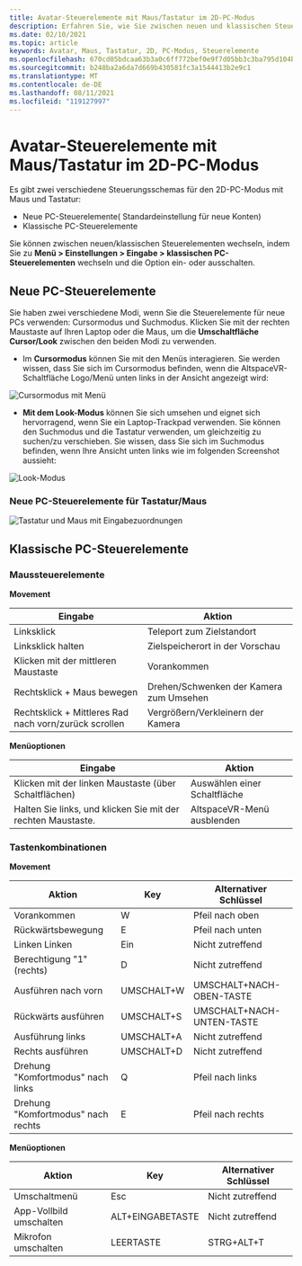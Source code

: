 ```yaml
---
title: Avatar-Steuerelemente mit Maus/Tastatur im 2D-PC-Modus
description: Erfahren Sie, wie Sie zwischen neuen und klassischen Steuerelementschemas wechseln, um Ihre Avatare mit der Maus und Tastatur im 2D-PC-Modus zu verschieben.
ms.date: 02/10/2021
ms.topic: article
keywords: Avatar, Maus, Tastatur, 2D, PC-Modus, Steuerelemente
ms.openlocfilehash: 670cd05bdcaa63b3a0c6ff772bef0e9f7d05bb3c3ba795d104bf5d857401a848
ms.sourcegitcommit: b248ba2a6da7d669b430581fc3a1544413b2e9c1
ms.translationtype: MT
ms.contentlocale: de-DE
ms.lasthandoff: 08/11/2021
ms.locfileid: "119127997"
---
```

# <a name="avatar-controls-with-mousekeyboard-in-2d-pc-mode"></a>Avatar-Steuerelemente mit Maus/Tastatur im 2D-PC-Modus

Es gibt zwei verschiedene Steuerungsschemas für den 2D-PC-Modus mit Maus und Tastatur:
* Neue PC-Steuerelemente( Standardeinstellung für neue Konten)
* Klassische PC-Steuerelemente

Sie können zwischen neuen/klassischen Steuerelementen wechseln, indem Sie zu **Menü > Einstellungen > Eingabe > klassischen PC-Steuerelementen** wechseln und die Option ein- oder ausschalten.

## <a name="new-pc-controls"></a>Neue PC-Steuerelemente

Sie haben zwei verschiedene Modi, wenn Sie die Steuerelemente für neue PCs verwenden: Cursormodus und Suchmodus. Klicken Sie mit der rechten Maustaste auf Ihren Laptop oder die Maus, um die **Umschaltfläche Cursor/Look** zwischen den beiden Modi zu verwenden.

* Im **Cursormodus** können Sie mit den Menüs interagieren. Sie werden wissen, dass Sie sich im Cursormodus befinden, wenn die AltspaceVR-Schaltfläche Logo/Menü unten links in der Ansicht angezeigt wird:

![Cursormodus mit Menü](images/avatar-controls-img-01.png)

* **Mit dem Look-Modus** können Sie sich umsehen und eignet sich hervorragend, wenn Sie ein Laptop-Trackpad verwenden. Sie können den Suchmodus und die Tastatur verwenden, um gleichzeitig zu suchen/zu verschieben. Sie wissen, dass Sie sich im Suchmodus befinden, wenn Ihre Ansicht unten links wie im folgenden Screenshot aussieht:

![Look-Modus](images/avatar-controls-img-02.png)

### <a name="new-pc-controls-for-keyboard--mouse"></a>Neue PC-Steuerelemente für Tastatur/Maus

![Tastatur und Maus mit Eingabezuordnungen](images/avatar-controls-img-03.png)

## <a name="classic-pc-controls"></a>Klassische PC-Steuerelemente 

### <a name="mouse-controls"></a>Maussteuerelemente

**Movement**

| Eingabe | Aktion |
|---|---|
| Linksklick | Teleport zum Zielstandort |
| Linksklick halten | Zielspeicherort in der Vorschau |
| Klicken mit der mittleren Maustaste | Vorankommen |
| Rechtsklick + Maus bewegen | Drehen/Schwenken der Kamera zum Umsehen |
| Rechtsklick + Mittleres Rad nach vorn/zurück scrollen | Vergrößern/Verkleinern der Kamera |

**Menüoptionen**

| Eingabe | Aktion |
|---|---|
| Klicken mit der linken Maustaste (über Schaltflächen) | Auswählen einer Schaltfläche |
| Halten Sie links, und klicken Sie mit der rechten Maustaste. | AltspaceVR-Menü ausblenden |

### <a name="keyboard-controls"></a>Tastenkombinationen

**Movement**

| Aktion | Key | Alternativer Schlüssel |
|---|---|---|
| Vorankommen | W | Pfeil nach oben |
| Rückwärtsbewegung | E | Pfeil nach unten |
| Linken Linken | Ein | Nicht zutreffend |
| Berechtigung "1" (rechts) | D | Nicht zutreffend |
| Ausführen nach vorn | UMSCHALT+W | UMSCHALT+NACH-OBEN-TASTE |
| Rückwärts ausführen | UMSCHALT+S | UMSCHALT+NACH-UNTEN-TASTE |
| Ausführung links | UMSCHALT+A | Nicht zutreffend |
| Rechts ausführen | UMSCHALT+D | Nicht zutreffend |
| Drehung "Komfortmodus" nach links | Q | Pfeil nach links |
| Drehung "Komfortmodus" nach rechts | E | Pfeil nach rechts |

**Menüoptionen**

| Aktion | Key | Alternativer Schlüssel |
|---|---|---|
| Umschaltmenü | Esc | Nicht zutreffend |
| App-Vollbild umschalten | ALT+EINGABETASTE | Nicht zutreffend |
| Mikrofon umschalten | LEERTASTE | STRG+ALT+T |